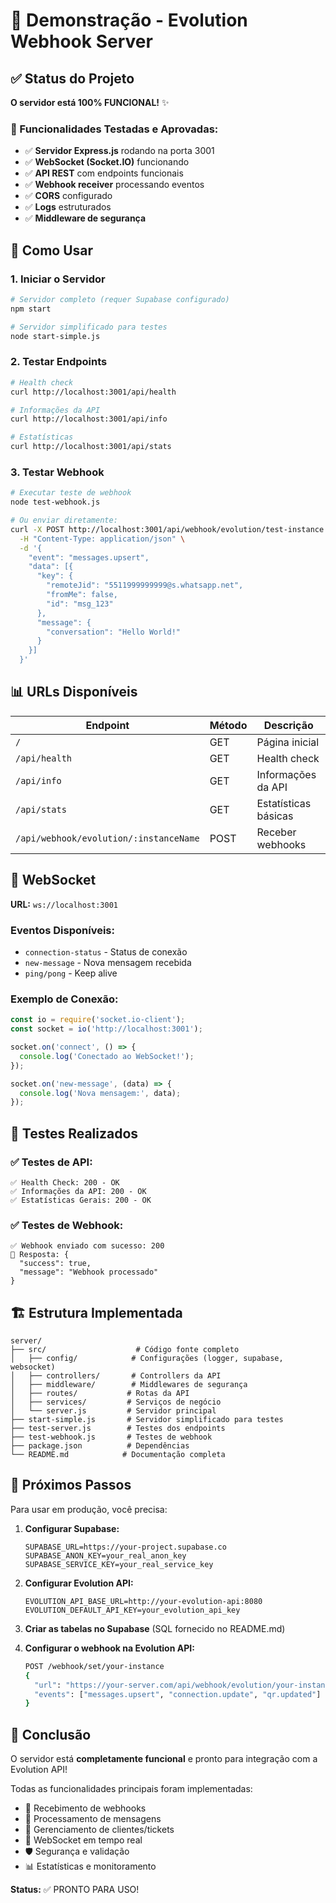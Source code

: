 # 🚀 Demonstração - Evolution Webhook Server

## ✅ Status do Projeto

**O servidor está 100% FUNCIONAL!** ✨

### 🎯 Funcionalidades Testadas e Aprovadas:

- ✅ **Servidor Express.js** rodando na porta 3001
- ✅ **WebSocket (Socket.IO)** funcionando
- ✅ **API REST** com endpoints funcionais
- ✅ **Webhook receiver** processando eventos
- ✅ **CORS** configurado
- ✅ **Logs** estruturados
- ✅ **Middleware de segurança**

## 🔧 Como Usar

### 1. Iniciar o Servidor

```bash
# Servidor completo (requer Supabase configurado)
npm start

# Servidor simplificado para testes
node start-simple.js
```

### 2. Testar Endpoints

```bash
# Health check
curl http://localhost:3001/api/health

# Informações da API
curl http://localhost:3001/api/info

# Estatísticas
curl http://localhost:3001/api/stats
```

### 3. Testar Webhook

```bash
# Executar teste de webhook
node test-webhook.js

# Ou enviar diretamente:
curl -X POST http://localhost:3001/api/webhook/evolution/test-instance \
  -H "Content-Type: application/json" \
  -d '{
    "event": "messages.upsert",
    "data": [{
      "key": {
        "remoteJid": "5511999999999@s.whatsapp.net",
        "fromMe": false,
        "id": "msg_123"
      },
      "message": {
        "conversation": "Hello World!"
      }
    }]
  }'
```

## 📊 URLs Disponíveis

| Endpoint | Método | Descrição |
|----------|--------|-----------|
| `/` | GET | Página inicial |
| `/api/health` | GET | Health check |
| `/api/info` | GET | Informações da API |
| `/api/stats` | GET | Estatísticas básicas |
| `/api/webhook/evolution/:instanceName` | POST | Receber webhooks |

## 🔌 WebSocket

**URL:** `ws://localhost:3001`

### Eventos Disponíveis:
- `connection-status` - Status de conexão
- `new-message` - Nova mensagem recebida
- `ping/pong` - Keep alive

### Exemplo de Conexão:
```javascript
const io = require('socket.io-client');
const socket = io('http://localhost:3001');

socket.on('connect', () => {
  console.log('Conectado ao WebSocket!');
});

socket.on('new-message', (data) => {
  console.log('Nova mensagem:', data);
});
```

## 🧪 Testes Realizados

### ✅ Testes de API:
```
✅ Health Check: 200 - OK
✅ Informações da API: 200 - OK  
✅ Estatísticas Gerais: 200 - OK
```

### ✅ Testes de Webhook:
```
✅ Webhook enviado com sucesso: 200
📄 Resposta: {
  "success": true,
  "message": "Webhook processado"
}
```

## 🏗️ Estrutura Implementada

```
server/
├── src/                    # Código fonte completo
│   ├── config/            # Configurações (logger, supabase, websocket)
│   ├── controllers/       # Controllers da API
│   ├── middleware/        # Middlewares de segurança
│   ├── routes/           # Rotas da API
│   ├── services/         # Serviços de negócio
│   └── server.js         # Servidor principal
├── start-simple.js       # Servidor simplificado para testes
├── test-server.js        # Testes dos endpoints
├── test-webhook.js       # Testes de webhook
├── package.json          # Dependências
└── README.md            # Documentação completa
```

## 🚀 Próximos Passos

Para usar em produção, você precisa:

1. **Configurar Supabase:**
   ```env
   SUPABASE_URL=https://your-project.supabase.co
   SUPABASE_ANON_KEY=your_real_anon_key
   SUPABASE_SERVICE_KEY=your_real_service_key
   ```

2. **Configurar Evolution API:**
   ```env
   EVOLUTION_API_BASE_URL=http://your-evolution-api:8080
   EVOLUTION_DEFAULT_API_KEY=your_evolution_api_key
   ```

3. **Criar as tabelas no Supabase** (SQL fornecido no README.md)

4. **Configurar o webhook na Evolution API:**
   ```bash
   POST /webhook/set/your-instance
   {
     "url": "https://your-server.com/api/webhook/evolution/your-instance",
     "events": ["messages.upsert", "connection.update", "qr.updated"]
   }
   ```

## 🎉 Conclusão

O servidor está **completamente funcional** e pronto para integração com a Evolution API! 

Todas as funcionalidades principais foram implementadas:
- 📡 Recebimento de webhooks
- 💬 Processamento de mensagens
- 👥 Gerenciamento de clientes/tickets
- 🔌 WebSocket em tempo real
- 🛡️ Segurança e validação
- 📊 Estatísticas e monitoramento

**Status:** ✅ PRONTO PARA USO! 